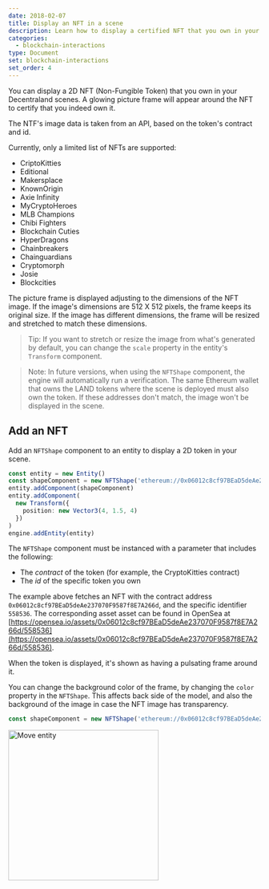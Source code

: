 ```yaml
---
date: 2018-02-07
title: Display an NFT in a scene
description: Learn how to display a certified NFT that you own in your scene
categories:
  - blockchain-interactions
type: Document
set: blockchain-interactions
set_order: 4
---
```



You can display a 2D NFT (Non-Fungible Token) that you own in your Decentraland scenes. A glowing picture frame will appear around the NFT to certify that you indeed own it.

The NTF's image data is taken from an API, based on the token's contract and id.

Currently, only a limited list of NFTs are supported:

- CriptoKitties
- Editional
- Makersplace
- KnownOrigin
- Axie Infinity
- MyCryptoHeroes
- MLB Champions
- Chibi Fighters
- Blockchain Cuties
- HyperDragons
- Chainbreakers
- Chainguardians
- Cryptomorph
- Josie
- Blockcities


The picture frame is displayed adjusting to the dimensions of the NFT image. If the image's dimensions are 512 X 512 pixels, the frame keeps its original size. If the image has different dimensions, the frame will be resized and stretched to match these dimensions.

> Tip: If you want to stretch or resize the image from what's generated by default, you can change the `scale` property in the entity's `Transform` component.

> Note: In future versions, when using the `NFTShape` component, the engine will automatically run a verification. The same Ethereum wallet that owns the LAND tokens where the scene is deployed must also own the token. If these addresses don't match, the image won't be displayed in the scene.

## Add an NFT

Add an `NFTShape` component to an entity to display a 2D token in your scene.

```ts
const entity = new Entity()
const shapeComponent = new NFTShape('ethereum://0x06012c8cf97BEaD5deAe237070F9587f8E7A266d/558536')
entity.addComponent(shapeComponent)
entity.addComponent(
  new Transform({
    position: new Vector3(4, 1.5, 4)
  })
)
engine.addEntity(entity)
```

The `NFTShape` component must be instanced with a parameter that includes the following:

- The _contract_ of the token (for example, the CryptoKitties contract)
- The _id_ of the specific token you own

The example above fetches an NFT with the contract address `0x06012c8cf97BEaD5deAe237070F9587f8E7A266d`, and the specific identifier `558536`. The corresponding asset asset can be found in OpenSea at [https://opensea.io/assets/0x06012c8cf97BEaD5deAe237070F9587f8E7A266d/558536](https://opensea.io/assets/0x06012c8cf97BEaD5deAe237070F9587f8E7A266d/558536).


When the token is displayed, it's shown as having a pulsating frame around it.

You can change the background color of the frame, by changing the `color` property in the `NFTShape`. This affects back side of the model, and also the background of the image in case the NFT image has transparency.

```ts
const shapeComponent = new NFTShape('ethereum://0x06012c8cf97BEaD5deAe237070F9587f8E7A266d/558536', Color3.Green())
```

 <img src="/images/media/nft-cat.png" alt="Move entity" width="300"/>




<!--
## Token certification

When using the `NFTShape` component, the engine automatically runs a verification. The same Ethereum wallet that owns the LAND tokens where the scene is deployed must also own the token.

If you don't own the token, the image isn't displayed in the scene.

This verification is carried out by users loading your scene, every time the entity with the `NFTShape` component is added to the engine.

Above the image of the token, we display a badge that certifies its authenticity. The badge glows in a pulsating pattern, providing a stamp that is difficult to falsify.

-->
